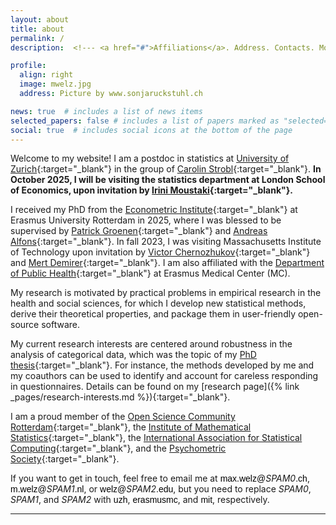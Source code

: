 ```yaml
---
layout: about
title: about
permalink: /
description:  <!--- <a href="#">Affiliations</a>. Address. Contacts. Moto. Etc. -->

profile:
  align: right
  image: mwelz.jpg
  address: Picture by www.sonjaruckstuhl.ch

news: true  # includes a list of news items
selected_papers: false # includes a list of papers marked as "selected={true}"
social: true  # includes social icons at the bottom of the page
---
```

Welcome to my website! I am a postdoc in statistics at [University of Zurich](https://www.uzh.ch/en.html){:target="_blank"} in the group of [Carolin Strobl](https://www.psychology.uzh.ch/en/areas/meth/methoden/team/carolinstrobl.html){:target="_blank"}. <span style="font-weight:bold;">In October 2025, I will be visiting the statistics department at London School of Economics, upon invitation by [Irini Moustaki](https://www.lse.ac.uk/statistics/people/irini-moustaki){:target="_blank"}.</span>

I received my PhD from the [Econometric Institute](https://www.eur.nl/en/ese/department-econometrics){:target="_blank"} at Erasmus University Rotterdam in 2025, where I was blessed to be supervised by  [Patrick Groenen](https://www.eur.nl/people/patrick-groenen){:target="_blank"} and [Andreas Alfons](https://personal.eur.nl/alfons/){:target="_blank"}. In fall 2023, I was visiting Massachusetts Institute of Technology upon invitation by [Victor Chernozhukov](https://www.victorchernozhukov.com/){:target="_blank"} and [Mert Demirer](https://www.mertdemirer.com/){:target="_blank"}. I am also affiliated with the [Department of Public Health](https://www.publichealthrotterdam.com/){:target="_blank"} at Erasmus Medical Center (MC).

My research is motivated by practical problems in empirical research in the health and social sciences, for which I develop new statistical methods, derive their theoretical properties, and package them in user-friendly open-source software. 

My current research interests are centered around robustness in the analysis of categorical data, which was the topic of my [PhD thesis](https://pure.eur.nl/en/publications/robust-categorical-data-analysis){:target="_blank"}. For instance, the methods developed by me and my coauthors can be used to identify and account for careless responding in questionnaires. Details can be found on my [research page]({% link _pages/research-interests.md %}){:target="_blank"}.


<!---
In my research, I develop statistical methods for the analysis of datasets in economics, health sciences, and management. My research is motivated by situations in which standard modeling assumptions fail to hold, for instance in discrete and/or noisy data of possibly high dimensionality. I currently work on statistical methods for robust estimation and inference in categorical data. 

My research interests are:

* Robust statistics with non-continuous data;
* Mathematical statistics (Empirical processes and high-dimensional models);
* Statistical computing and computational statistics;
* Applied statistics and field-specific problem solving, in particular in medicine, psychology, and economics.
-->



I am a proud member of the [Open Science Community Rotterdam](https://www.openscience-rotterdam.com/home/){:target="_blank"}, the [Institute of Mathematical Statistics](https://imstat.org/){:target="_blank"}, the [International Association for Statistical Computing](https://iasc-isi.org/){:target="_blank"}, and the [Psychometric Society](https://www.psychometricsociety.org/){:target="_blank"}.

If you want to get in touch, feel free to email me at <span style="color:black; font-family:sans-serif;">max.welz@</span><em>SPAM0</em><span style="color:black; font-family:sans-serif;">.ch</span>, <span style="color:black; font-family:sans-serif;">m.welz@</span><em>SPAM1</em><span style="color:black; font-family:sans-serif;">.nl</span>, or <span style="color:black; font-family:sans-serif;">welz@</span><em>SPAM2</em><span style="color:black; font-family:sans-serif;">.edu</span>, but you need to replace <em>SPAM0</em>, <em>SPAM1</em>, and <em>SPAM2</em> with  <span style="color:black; font-family:sans-serif;">uzh</span>, <span style="color:black; font-family:sans-serif;">erasmusmc</span>, and <span style="color:black; font-family:sans-serif;">mit</span>, respectively. 

___

